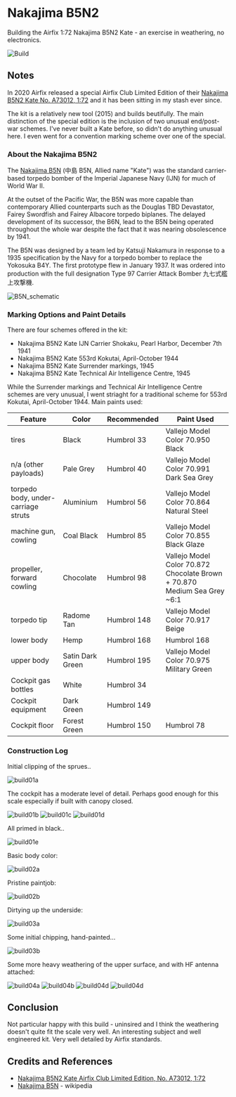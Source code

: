 # Nakajima B5N2

Building the Airfix 1:72 Nakajima B5N2 Kate - an exercise in weathering, no electronics.

![Build](./assets/NakajimaB5N2_build.jpg?raw=true)

## Notes

In 2020 Airfix released a special Airfix Club Limited Edition of their [Nakajima B5N2 Kate No. A73012, 1:72](https://www.scalemates.com/kits/airfix-a73012-nakajima-b5n2-kate--1293106) and it has been sitting in my stash ever since.

The kit is a relatively new tool (2015) and builds beutifully. The main distinction of the special edition is the inclusion of two unusual end/post-war schemes. I've never built a Kate before, so didn't do anything unusual here. I even went for a convention marking scheme over one of the special.

### About the Nakajima B5N2

The [Nakajima B5N](https://en.wikipedia.org/wiki/Nakajima_B5N) (中島 B5N, Allied name "Kate") was the standard carrier-based torpedo bomber of the Imperial Japanese Navy (IJN) for much of World War II.

At the outset of the Pacific War, the B5N was more capable than contemporary Allied counterparts such as the Douglas TBD Devastator, Fairey Swordfish and Fairey Albacore torpedo biplanes.
The delayed development of its successor, the B6N, lead to the B5N being operated throughout the whole war despite the fact that it was nearing obsolescence by 1941.

The B5N was designed by a team led by Katsuji Nakamura in response to a 1935 specification by the Navy for a torpedo bomber to replace the Yokosuka B4Y.
The first prototype flew in January 1937.
It was  ordered into production with the full designation Type 97 Carrier Attack Bomber 九七式艦上攻撃機.

![B5N_schematic](./assets/B5N_schematic.jpg?raw=true)

### Marking Options and Paint Details

There are four schemes offered in the kit:

* Nakajima B5N2 Kate IJN Carrier Shokaku, Pearl Harbor, December 7th 1941
* Nakajima B5N2 Kate 553rd Kokutai, April-October 1944
* Nakajima B5N2 Kate Surrender markings, 1945
* Nakajima B5N2 Kate Technical Air Intelligence Centre, 1945

While the Surrender markings and Technical Air Intelligence Centre schemes are very unusual, I went striaght for a traditional
scheme for 553rd Kokutai, April-October 1944. Main paints used:

| Feature                             | Color            | Recommended | Paint Used |
|-------------------------------------|------------------|-------------|------------|
| tires                               | Black            | Humbrol 33  | Vallejo Model Color 70.950 Black           |
| n/a (other payloads)                | Pale Grey        | Humbrol 40  | Vallejo Model Color 70.991 Dark Sea Grey   |
| torpedo body, under-carriage struts | Aluminium        | Humbrol 56  | Vallejo Model Color 70.864 Natural Steel   |
| machine gun, cowling                | Coal Black       | Humbrol 85  | Vallejo Model Color 70.855 Black Glaze     |
| propeller, forward cowling          | Chocolate        | Humbrol 98  | Vallejo Model Color 70.872 Chocolate Brown + 70.870 Medium Sea Grey ~6:1 |
| torpedo tip                         | Radome Tan       | Humbrol 148 | Vallejo Model Color 70.917 Beige           |
| lower body                          | Hemp             | Humbrol 168 | Humbrol 168                                |
| upper body                          | Satin Dark Green | Humbrol 195 | Vallejo Model Color 70.975 Military Green  |
| Cockpit gas bottles                 | White            | Humbrol 34  |   |
| Cockpit equipment                   | Dark Green       | Humbrol 149 |   |
| Cockpit floor                       | Forest Green     | Humbrol 150 | Humbrol 78  |


### Construction Log

Initial clipping of the sprues..

![build01a](./assets/build01a.jpg?raw=true)

The cockpit has a moderate level of detail. Perhaps good enough for this scale especially if built with canopy closed.

![build01b](./assets/build01b.jpg?raw=true)
![build01c](./assets/build01c.jpg?raw=true)
![build01d](./assets/build01d.jpg?raw=true)

All primed in black..

![build01e](./assets/build01e.jpg?raw=true)

Basic body color:


![build02a](./assets/build02a.jpg?raw=true)

Pristine paintjob:

![build02b](./assets/build02b.jpg?raw=true)

Dirtying up the underside:

![build03a](./assets/build03a.jpg?raw=true)

Some initial chipping, hand-painted...

![build03b](./assets/build03b.jpg?raw=true)

Some more heavy weathering of the upper surface, and with HF antenna attached:

![build04a](./assets/build04a.jpg?raw=true)
![build04b](./assets/build04b.jpg?raw=true)
![build04d](./assets/build04d.jpg?raw=true)
![build04d](./assets/build04d.jpg?raw=true)

## Conclusion

Not particular happy with this build - uninsired and I think the weathering doesn't quite fit the scale very well.
An interesting subject and well engineered kit. Very well detailed by Airfix standards.

## Credits and References

* [Nakajima B5N2 Kate Airfix Club Limited Edition, No. A73012, 1:72](https://www.scalemates.com/kits/airfix-a73012-nakajima-b5n2-kate--1293106)
* [Nakajima B5N](https://en.wikipedia.org/wiki/Nakajima_B5N) - wikipedia
